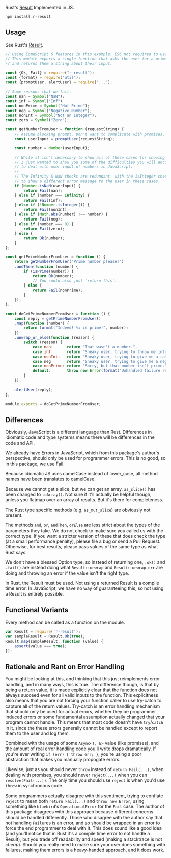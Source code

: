 Rust's [Result](http://doc.rust-lang.org/std/result/enum.Result.html) Implemented in JS.

```
npm install r-result
```

## Usage

See Rust's [Result](http://doc.rust-lang.org/std/result/enum.Result.html).


```javascript
// Using EcmaScript 6 features in this example. ES6 not required to use package.
// This module exports a single function that asks the user for a prime number,
// and returns them a string about their input.

const {Ok, Fail} = require("r-result");
const {format} = require("util");
const {promptUser, alertUser} = require("...");

// Some reasons that we fail.
const nan = Symbol("NaN");
const inf = Symbol("Inf")
const nonPrime = Symbol("Not Prime");
const neg = Symbol("Negative Number");
const nonInt = Symbol("Not an Integer");
const zero = Symbol("Zero");

const getNumberFromUser = function (requestString) {
    // Assume blocking prompt. Don't want to complicate with promises.
    const userInput = promptUser(requestString);

    const number = Number(userInput);

    // While it isn't necessary to show all of these cases for showing how to use Result,
    // I just wanted to show you some of the difficulties you will encounter when trying
    // to deal with user input of numbers in JavaScript.
    //
    // The Infinity & NaN checks are redundant  with the isInteger check, except we want
    // to show a different error message to the user in these cases.
    if (Number.isNaN(userInput) {
        return Fail(nan);
    } else if (number === Infinity) {
        return Fail(inf);
    } else if (!Number.isInteger()) {
        return Fail(nonInt);
    } else if (Math.abs(number) !== number) {
        return Fail(neg);
    } else if (number === 0) {
        return Fail(zero);
    } else {
        return Ok(number);
    }
};

const getPrimeNumberFromUser = function () {
    return getNumberFromUser("Prime number please!")
    .andThen(function (number) {
        if (isPrime(number)) {
            return Ok(number);
            // You could also just `return this`.
        } else {
            return Fail(nonPrime);
        }
    });
};

const doGetPrimeNumberFromUser = function () {
    const reply = getPrimeNumberFromUser()
    .map(function (number) {
        return format("Indeed! %i is prime!", number);
    })
    .unwrap_or_else(function (reason) {
        switch (reason) {
            case nan:      return "That wasn't a number.",
            case inf:      return "Sneaky user, trying to throw me into an infinite loop with Infinity.",
            case nonInt:   return "Sneaky user, trying to give me a rational number instead of an integer.",
            case neg       return "Sneaky user, trying to give me a negative number...",
            case nonPrime: return "Sorry, but that number isn't prime.",
            default:       throw new Error(format("Unhandled failure reason: %s", reason))
        }
    });
    
    alertUser(reply);
};

module.exports = doGetPrimeNumberFromUser;
```

## Differences

Obviously, JavaScript is a different language than Rust. Differences in idiomatic code
and type systems means there will be differences in the code and API.

We already have Errors in JavaScript, which from this package's author's perspective,
should only be used for programmer errors. This is no good, so in this package, we use Fail.

Because idiomatic JS uses camelCase instead of lower_case, all method names have been
translates to camelCase.

Because we cannot get a slice, but we can get an array, `as_slice()` has been
changed to `toArray()`. Not sure if it'll actually be helpful though, unless
you flatmap over an array of results. But it's there for completeness.

The Rust type specific methods (e.g. `as_mut_slice`) are obviously not present.

The methods `and`, `or`, `andThen`, `orElse` are less strict about the types of the
parameters they take. We do not check to make sure you called us with the correct
type. If you want a stricter version of these that does check the type (at a
small performance penalty), please file a bug or send a Pull Request. Otherwise,
for best results, please pass values of the same type as what Rust says.

We don't have a blessed Option type, so instead of returning one, `.ok()` and `.fail()`
are instead doing what `Result::unwrap` and `Result::unwrap_err` are doing and throwing
an error if the value isn't the right type.

In Rust, the Result must be used. Not using a returned Result is a compile time error.
In JavaScript, we have no way of guaranteeing this, so not using a Result is entirely possible.

## Functional Variants

Every method can be called as a function on the module.

```javascript
var Result = require('r-result');
var sampleResult = Result.Ok(true);
Result.map(sampleResult, function (value) {
    assert(value === true);
});
```

## Rationale and Rant on Error Handling

You might be looking at this, and thinking that this just reimplements error handling,
and in many ways, this is true. The difference though, is that by being a return value,
it is made explicitly clear that the function does not always succeed even for all
valid inputs to the function. This explicitness also means that you are not forcing
your function caller to use try-catch to capture all of the return values. Try-catch
is an error handling mechanism that should only be used for actual errors, whether they
be programmer induced errors or some fundamental assumption actually changed that your
program cannot handle. This means that most code doesn't have `try`/`catch` in it, since the
these errors generally cannot be handled except to report them to the user and log them.

Combined with the usage of some `Async<T, E>` value (like promises), and the amount of
real error handling code you'll write drops dramatically. If you're ever writing
`if (err) { throw err; }`, you're using a poor abstraction that makes you manually
propogate errors.

Likewise, just as you should never `throw` instead of `return Fail(...)`, when dealing
with promises, you should never `reject(...)` when you can `resolve(Fail(...))`. The
only time you should use `reject` is when you'd use `throw` in synchronous code.

Some programmers actually disagree with this sentiment, trying to conflate `reject` to
mean both `return Fail(...)` and `throw new Error`, using something like `bluebird`'s
`OperationalError` for the `Fail` case. The author of this package disagrees with this
approach because different concerns should be handled differently. Those who disagree
with the author say that not handling `Fail`ures is an error, and so should be wrapped
in an error to force the end programmer to deal with it. This does sound like a good
idea (and you'll notice that in Rust it's a compile time error to not handle a Result),
but you trade off readability and speed (making a stacktrace is not *cheap*). Should you
really need to make sure your user does something with failures, making them errors is
a heavy-handed approach, and it does work.
